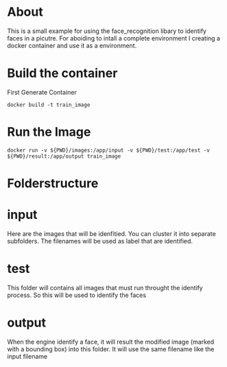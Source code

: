 # About
This is a small example for using the face_recognition libary to identify faces in a picutre.
For aboiding to intall a complete environment I creating a docker container and use it as a environment. 


# Build the container 

First Generate Container
```shell
docker build -t train_image
```
# Run the Image

```shell
docker run -v ${PWD}/images:/app/input -v ${PWD}/test:/app/test -v ${PWD}/result:/app/output train_image  
```

# Folderstructure

# input
Here are the images that will be idenfitied. You can cluster it into separate subfolders. The filenames will be used as label that are identified.

# test
This folder will contains all images that must run throught the identify process. So this will be used to identify the faces

# output
When the engine identify a face, it will result the modified image (marked with a bounding box) into this folder. It will use the same filename like the input filename


